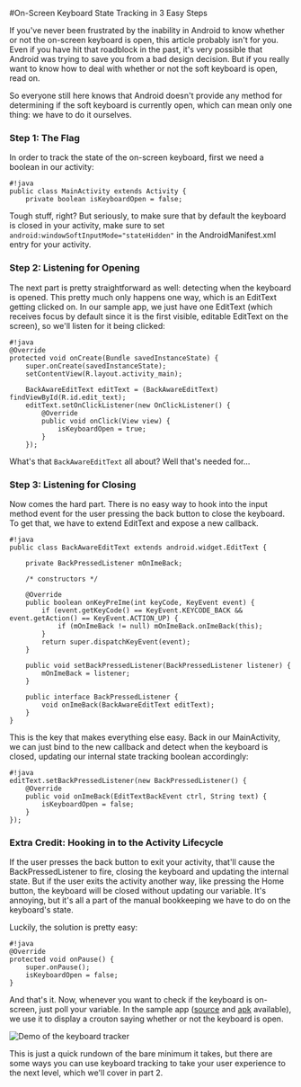 #On-Screen Keyboard State Tracking in 3 Easy Steps

If you've never been frustrated by the inability in Android to know whether or not the on-screen keyboard is open, this article probably isn't for you. Even if you have hit that roadblock in the past, it's very possible that Android was trying to save you from a bad design decision. But if you really want to know how to deal with whether or not the soft keyboard is open, read on.

So everyone still here knows that Android doesn't provide any method for determining if the soft keyboard is currently open, which can mean only one thing: we have to do it ourselves.

### Step 1: The Flag
In order to track the state of the on-screen keyboard, first we need a boolean in our activity:

    #!java
    public class MainActivity extends Activity {
    	private boolean isKeyboardOpen = false;

Tough stuff, right? But seriously, to make sure that by default the keyboard is closed in your activity, make sure to set `android:windowSoftInputMode="stateHidden"` in the AndroidManifest.xml entry for your activity.

### Step 2: Listening for Opening
The next part is pretty straightforward as well: detecting when the keyboard is opened. This pretty much only happens one way, which is an EditText getting clicked on. In our sample app, we just have one EditText (which receives focus by default since it is the first visible, editable EditText on the screen), so we'll listen for it being clicked:

	#!java
    @Override
    protected void onCreate(Bundle savedInstanceState) {
        super.onCreate(savedInstanceState);
        setContentView(R.layout.activity_main);

        BackAwareEditText editText = (BackAwareEditText) findViewById(R.id.edit_text);
        editText.setOnClickListener(new OnClickListener() {
            @Override
            public void onClick(View view) {
                isKeyboardOpen = true;
            }
        });

What's that `BackAwareEditText` all about? Well that's needed for...

### Step 3: Listening for Closing
Now comes the hard part. There is no easy way to hook into the input method event for the user pressing the back button to close the keyboard. To get that, we have to extend EditText and expose a new callback.

	#!java
	public class BackAwareEditText extends android.widget.EditText {

	    private BackPressedListener mOnImeBack;

	    /* constructors */

	    @Override
	    public boolean onKeyPreIme(int keyCode, KeyEvent event) {
	        if (event.getKeyCode() == KeyEvent.KEYCODE_BACK && event.getAction() == KeyEvent.ACTION_UP) {
	            if (mOnImeBack != null) mOnImeBack.onImeBack(this);
	        }
	        return super.dispatchKeyEvent(event);
	    }

	    public void setBackPressedListener(BackPressedListener listener) {
	        mOnImeBack = listener;
	    }

	    public interface BackPressedListener {
	        void onImeBack(BackAwareEditText editText);
	    }
	}

This is the key that makes everything else easy. Back in our MainActivity, we can just bind to the new callback and detect when the keyboard is closed, updating our internal state tracking boolean accordingly: 

	#!java
    editText.setBackPressedListener(new BackPressedListener() {
        @Override
        public void onImeBack(EditTextBackEvent ctrl, String text) {
            isKeyboardOpen = false;
        }
    });

### Extra Credit: Hooking in to the Activity Lifecycle
If the user presses the back button to exit your activity, that'll cause the BackPressedListener to fire, closing the keyboard and updating the internal state. But if the user exits the activity another way, like pressing the Home button, the keyboard will be closed without updating our variable. It's annoying, but it's all a part of the manual bookkeeping we have to do on the keyboard's state.

Luckily, the solution is pretty easy:
	
	#!java
    @Override
    protected void onPause() {
        super.onPause();
        isKeyboardOpen = false;
    }

And that's it. Now, whenever you want to check if the keyboard is on-screen, just poll your variable. In the sample app ([source](https://github.com/twotoasters/toastdroid/tree/master/ben/SimpleKeyboardTracker) and [apk](https://github.com/twotoasters/toastdroid/raw/master/ben/SimpleKeyboardTracker/app/simple-keyboard-tracker.apk) available), we use it to display a crouton saying whether or not the keyboard is open.

![Demo of the keyboard tracker](https://github.com/twotoasters/toastdroid/raw/master/ben/SimpleKeyboardTracker/demo.gif)

This is just a quick rundown of the bare minimum it takes, but there are some ways you can use keyboard tracking to take your user experience to the next level, which we'll cover in part 2.
